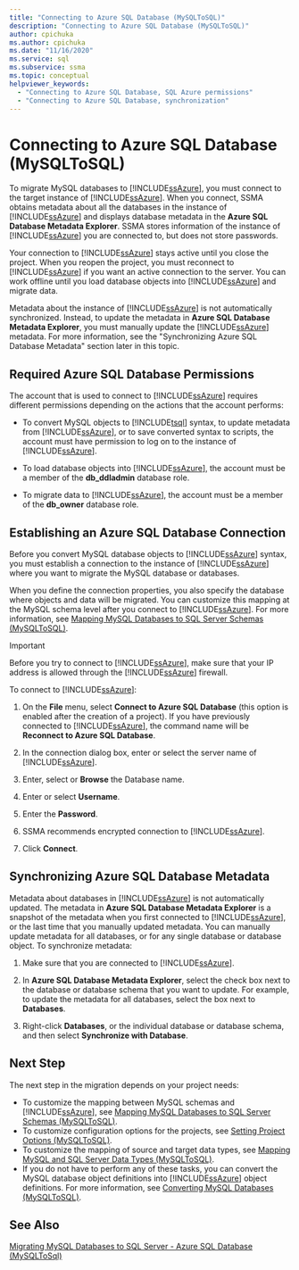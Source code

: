 ```yaml
---
title: "Connecting to Azure SQL Database (MySQLToSQL)"
description: "Connecting to Azure SQL Database (MySQLToSQL)"
author: cpichuka
ms.author: cpichuka
ms.date: "11/16/2020"
ms.service: sql
ms.subservice: ssma
ms.topic: conceptual
helpviewer_keywords:
  - "Connecting to Azure SQL Database, SQL Azure permissions"
  - "Connecting to Azure SQL Database, synchronization"
---
```


# Connecting to Azure SQL Database (MySQLToSQL)

To migrate MySQL databases to [!INCLUDE[ssAzure](../../includes/ssazure_md.md)], you must connect to the target instance of [!INCLUDE[ssAzure](../../includes/ssazure_md.md)]. When you connect, SSMA obtains metadata about all the databases in the instance of [!INCLUDE[ssAzure](../../includes/ssazure_md.md)] and displays database metadata in the **Azure SQL Database Metadata Explorer**. SSMA stores information of the instance of [!INCLUDE[ssAzure](../../includes/ssazure_md.md)] you are connected to, but does not store passwords.

Your connection to [!INCLUDE[ssAzure](../../includes/ssazure_md.md)] stays active until you close the project. When you reopen the project, you must reconnect to [!INCLUDE[ssAzure](../../includes/ssazure_md.md)] if you want an active connection to the server. You can work offline until you load database objects into [!INCLUDE[ssAzure](../../includes/ssazure_md.md)] and migrate data.

Metadata about the instance of [!INCLUDE[ssAzure](../../includes/ssazure_md.md)] is not automatically synchronized. Instead, to update the metadata in **Azure SQL Database Metadata Explorer**, you must manually update the [!INCLUDE[ssAzure](../../includes/ssazure_md.md)] metadata. For more information, see the "Synchronizing Azure SQL Database Metadata" section later in this topic.

## Required Azure SQL Database Permissions

The account that is used to connect to [!INCLUDE[ssAzure](../../includes/ssazure_md.md)] requires different permissions depending on the actions that the account performs:

- To convert MySQL objects to [!INCLUDE[tsql](../../includes/tsql-md.md)] syntax, to update metadata from [!INCLUDE[ssAzure](../../includes/ssazure_md.md)], or to save converted syntax to scripts, the account must have permission to log on to the instance of [!INCLUDE[ssAzure](../../includes/ssazure_md.md)].

- To load database objects into [!INCLUDE[ssAzure](../../includes/ssazure_md.md)], the account must be a member of the **db_ddladmin** database role.

- To migrate data to [!INCLUDE[ssAzure](../../includes/ssazure_md.md)], the account must be a member of the **db_owner** database role.

## Establishing an Azure SQL Database Connection

Before you convert MySQL database objects to [!INCLUDE[ssAzure](../../includes/ssazure_md.md)] syntax, you must establish a connection to the instance of [!INCLUDE[ssAzure](../../includes/ssazure_md.md)] where you want to migrate the MySQL database or databases.

When you define the connection properties, you also specify the database where objects and data will be migrated. You can customize this mapping at the MySQL schema level after you connect to [!INCLUDE[ssAzure](../../includes/ssazure_md.md)]. For more information, see [Mapping MySQL Databases to SQL Server Schemas &#40;MySQLToSQL&#41;](../../ssma/mysql/mapping-mysql-databases-to-sql-server-schemas-mysqltosql.md).

> [!IMPORTANT]
> Before you try to connect to [!INCLUDE[ssAzure](../../includes/ssazure_md.md)], make sure that your IP address is allowed through the [!INCLUDE[ssAzure](../../includes/ssazure_md.md)] firewall.

To connect to [!INCLUDE[ssAzure](../../includes/ssazure_md.md)]:

1. On the **File** menu, select **Connect to Azure SQL Database** (this option is enabled after the creation of a project).
   If you have previously connected to [!INCLUDE[ssAzure](../../includes/ssazure_md.md)], the command name will be **Reconnect to Azure SQL Database**.

2. In the connection dialog box, enter or select the server name of [!INCLUDE[ssAzure](../../includes/ssazure_md.md)].

3. Enter, select or **Browse** the Database name.

4. Enter or select **Username**.

5. Enter the **Password**.

6. SSMA recommends encrypted connection to [!INCLUDE[ssAzure](../../includes/ssazure_md.md)].

7. Click **Connect**.
  
## Synchronizing Azure SQL Database Metadata

Metadata about databases in [!INCLUDE[ssAzure](../../includes/ssazure_md.md)] is not automatically updated. The metadata in **Azure SQL Database Metadata Explorer** is a snapshot of the metadata when you first connected to [!INCLUDE[ssAzure](../../includes/ssazure_md.md)], or the last time that you manually updated metadata. You can manually update metadata for all databases, or for any single database or database object. To synchronize metadata:

1. Make sure that you are connected to [!INCLUDE[ssAzure](../../includes/ssazure_md.md)].

2. In **Azure SQL Database Metadata Explorer**, select the check box next to the database or database schema that you want to update.
   For example, to update the metadata for all databases, select the box next to **Databases**.

3. Right-click **Databases**, or the individual database or database schema, and then select **Synchronize with Database**.

## Next Step

The next step in the migration depends on your project needs:

- To customize the mapping between MySQL schemas and [!INCLUDE[ssAzure](../../includes/ssazure_md.md)], see [Mapping MySQL Databases to SQL Server Schemas &#40;MySQLToSQL&#41;](../../ssma/mysql/mapping-mysql-databases-to-sql-server-schemas-mysqltosql.md).
- To customize configuration options for the projects, see [Setting Project Options &#40;MySQLToSQL&#41;](../../ssma/mysql/setting-project-options-mysqltosql.md).
- To customize the mapping of source and target data types, see [Mapping MySQL and SQL Server Data Types &#40;MySQLToSQL&#41;](../../ssma/mysql/mapping-mysql-and-sql-server-data-types-mysqltosql.md).
- If you do not have to perform any of these tasks, you can convert the MySQL database object definitions into [!INCLUDE[ssAzure](../../includes/ssazure_md.md)] object definitions. For more information, see [Converting MySQL Databases &#40;MySQLToSQL&#41;](../../ssma/mysql/converting-mysql-databases-mysqltosql.md).

## See Also

[Migrating MySQL Databases to SQL Server - Azure SQL Database &#40;MySQLToSql&#41;](../../ssma/mysql/migrating-mysql-databases-to-sql-server-azure-sql-db-mysqltosql.md)
